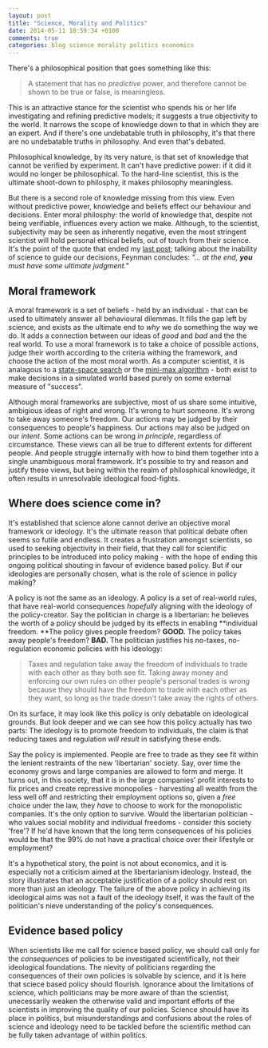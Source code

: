 ```yaml
---
layout: post
title: "Science, Morality and Politics"
date: 2014-05-11 10:59:34 +0100
comments: true
categories: blog science morality politics economics
---
```


There's a philosophical position that goes something like this:

 > A statement that has no *predictive* power, and therefore cannot be shown to be true or false, is meaningless.

This is an attractive stance for the scientist who spends his or her life investigating and refining predictive models; it suggests a true objectivity to the world. It narrows the scope of knowledge down to that in which they are an expert. And if there's one undebatable truth in philosophy, it's that there are no undebatable truths in philosophy. And even that's debated.

Philosophical knowledge, by its very nature, is that set of knowledge that cannot be verified by experiment. It can't have predictive power: if it did it would no longer be philosophical. To the hard-line scientist, this is the ultimate shoot-down to philosphy, it makes philosophy meaningless.

But there is a second role of knowledge missing from this view. Even without predictive power, knowledge and beliefs effect our behaviour and decisions. Enter moral philosphy: the world of knowledge that, despite not being verifiable, influences every action we make. Although, to the scientist, subjectivity may be seen as inherently negative, even the most stringent scientist will hold personal ethical beliefs, out of touch from their science. It's the point of the quote that ended my [last post](/../writing/i-for-one-welcome-our-new-insect-overlords/); talking about the inability of science to guide our decisions, Feynman concludes: *"... at the end, **you** must have some ultimate judgment."*

## Moral framework

A moral framework is a set of beliefs - held by an individual - that can be used to ultimately answer all behavioural dilemmas. It fills the gap left by science, and exists as the ultimate end to *why* we do something the way we do. It adds a connection between our ideas of *good* and *bad* and the the real world. To use a moral framework is to take a choice of possible actions, judge their worth according to the criteria withing the framework, and choose the action of the most moral worth. As a computer scientist, it is analagous to a [state-space search](http://en.wikipedia.org/wiki/State_space_search) or the [mini-max algorithm](http://en.wikipedia.org/wiki/Minimax) - both exist to make decisions in a simulated world based purely on some external measure of "success".

Although moral frameworks are subjective, most of us share some intuitive, ambigious ideas of right and wrong. It's wrong to hurt someone. It's wrong to take away someone's freedom. Our actions may be judged by their consequences to people's happiness. Our actions may also be judged on our *intent*. Some actions can be wrong *in principle*, regardless of circumstance. These views can all be true to different extents for different people. And people struggle internally with how to bind them together into a single unambiguous moral framework. It's possible to try and reason and justify these views, but being within the realm of philosphical knowledge, it often results in unresolvable ideological food-fights.

## Where does science come in?

It's established that science alone cannot derive an objective moral framework or ideology. It's the ultimate reason that political debate often seems so futile and endless. It creates a frustration amongst scientists, so used to seeking objectivity in their field, that they call for scientific principles to be introduced into policy making - with the hope of ending this ongoing political shouting in favour of evidence based policy. But if our ideologies are personally chosen, what is the role of science in policy making?

A policy is not the same as an ideology. A policy is a set of real-world rules, that have real-world consequences *hopefully* aligning with the ideology of the policy-creator. Say the politician in charge is a libertarian: he believes the worth of a policy should be judged by its effects in enabling **individual freedom. **The policy gives people freedom? **GOOD.** The policy takes away people's freedom? **BAD.** The politician justifies his no-taxes, no-regulation economic policies with his ideology:

 > Taxes and regulation take away the freedom of individuals to trade with each other as they both see fit. Taking away money and enforcing our own rules on other people's personal trades is *wrong* because they should have the freedom to trade with each other as they want, so long as the trade doesn't take away the rights of others.

On its surface, it may look like this policy is only debatable on ideological grounds. But look deeper and we can see how this policy actually has two parts: The ideology is to promote freedom to individuals, the claim is that reducing taxes and regulation *will result* in satisfying these ends.

Say the policy is implemented. People are free to trade as they see fit within the lenient restraints of the new 'libertarian' society. Say, over time the economy grows and large companies are allowed to form and merge. It turns out, in this society, that it is in the large companies' profit interests to fix prices and create repressive monopolies - harvesting all wealth from the less well off and restricting their employment options so, given a *free* choice under the law, they *have* to choose to work for the monopolistic companies. It's the only option to survive. Would the libertarian politician - who values social mobility and individual freedoms - consider this society 'free'? If he'd have known that the long term consequences of his policies would be that the 99% do not have a practical choice over their lifestyle or employment?

It's a hypothetical story, the point is not about economics, and it is especially not a criticism aimed at the libertarianism ideology. Instead, the story illustrates that an acceptable justification of a policy should rest on more than just an ideology. The failure of the above policy in achieving its ideological aims was not a fault of the ideology itself, it was the fault of the politician's nieve understanding of the policy's consequences.

## Evidence based policy

When scientists like me call for science based policy, we should call only for the *consequences* of policies to be investigated scientifically, not their ideological foundations. The nievity of politicians regarding the consequences of their own policies is solvable by science, and it is here that sciece based policy should flourish. Ignorance about the limitations of science, which politicians may be more aware of than the scientist, unecessarily weaken the otherwise valid and important efforts of the scientists in improving the quality of our policies. Science should have its place in politics, but misunderstandings and confusions about the roles of science and ideology need to be tackled before the scientific method can be fully taken advantage of within politics.

<!--
 - Defense of philosophy
 - Subjectivity of philosophy
 - Definition of morality and moral framework
 - Example of using science and libertarianism to justify economic policy scientifically
 - Conclusion: current debate around science's place in politics needs to understand it's limitations.
 -->
